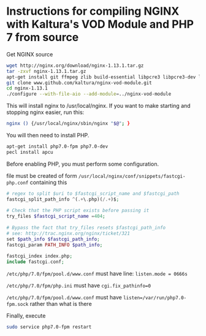 # Instructions for compiling NGINX with Kaltura's VOD Module and PHP 7 from source
Get NGINX source
 
```bash 
wget http://nginx.org/download/nginx-1.13.1.tar.gz
tar -zxvf nginx-1.13.1.tar.gz
apt-get install git ffmpeg zlib build-essential libpcre3 libpcre3-dev libssl-dev
git clone www.github.com/kaltura/nginx-vod-module.git
cd nginx-1.13.1
./configure --with-file-aio --add-module=../nginx-vod-module
 ```
 
 
This will install nginx to /usr/local/nginx.
If you want to make starting and stopping nginx easier, run this:
```bash
nginx () {/usr/local/nginx/sbin/nginx "$@"; }
```
You will then need to install PHP.
```bash
apt-get install php7.0-fpm php7.0-dev
pecl install apcu
 ```
Before enabling PHP, you must perform some configuration.

file must be created of form `/usr/local/nginx/conf/snippets/fastcgi-php.conf` containing this
```php
# regex to split $uri to $fastcgi_script_name and $fastcgi_path
fastcgi_split_path_info ^(.+\.php)(/.+)$;
 
# Check that the PHP script exists before passing it
try_files $fastcgi_script_name =404;
 
# Bypass the fact that try_files resets $fastcgi_path_info
# see: http://trac.nginx.org/nginx/ticket/321
set $path_info $fastcgi_path_info;
fastcgi_param PATH_INFO $path_info;
 
fastcgi_index index.php;
include fastcgi.conf;
 ```
`/etc/php/7.0/fpm/pool.d/www.conf` must have line: `listen.mode = 0666s`


`/etc/php/7.0/fpm/php.ini` must have `cgi.fix_pathinfo=0`


`/etc/php/7.0/fpm/pool.d/www.conf` must have `listen=/var/run/php7.0-fpm.sock` rather than what is there


Finally, execute
```bash
sudo service php7.0-fpm restart
```
